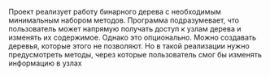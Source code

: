 Проект реализует работу бинарного дерева с необходимым минимальным набором методов. Программа подразумевает, что пользователь может напрямую получать доступ к узлам дерева и изменять их содержимое. Однако это опционально. Можно создавать деревья, которые этого не позволяют. Но в такой реализации нужно предусмотреть методы, через которые пользователь смог бы изменять информацию в узлах